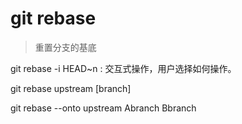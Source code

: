 # git rebase
> 重置分支的基底

git rebase -i HEAD~n : 交互式操作，用户选择如何操作。

git rebase upstream [branch]

git rebase --onto upstream Abranch Bbranch
